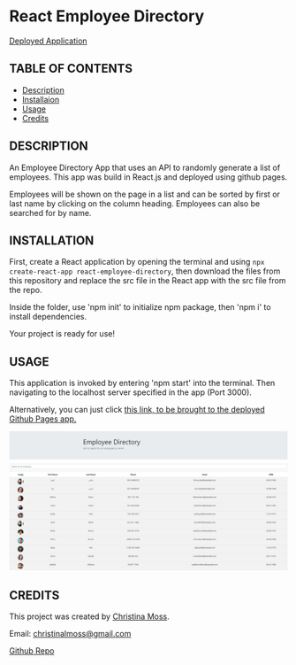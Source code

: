 # React Employee Directory

[Deployed Application](https://cmoss703.github.io/react-employee-directory/)

## TABLE OF CONTENTS

* [Description](#description)
* [Installaion](#installation)
* [Usage](#usage)
* [Credits](#credits)

## DESCRIPTION

An Employee Directory App that uses an API to randomly generate a list of employees. This app was build in React.js and deployed using github pages. 

Employees will be shown on the page in a list and can be sorted by first or last name by clicking on the column heading. Employees can also be searched for by name.

## INSTALLATION

First, create a React application by opening the terminal and using `npx create-react-app react-employee-directory`, then download the files from this repository and replace the src file in the React app with the src file from the repo.

Inside the folder, use 'npm init' to initialize npm package, then 'npm i' to install dependencies. 

Your project is ready for use!

## USAGE

This application is invoked by entering 'npm start' into the terminal. Then navigating to the localhost server specified in the app (Port 3000).

Alternatively, you can just click [this link, to be brought to the deployed Github Pages app.](https://cmoss703.github.io/react-employee-directory/)

![Deployed App](/public/images/deployed.png)

## CREDITS

This project was created by [Christina Moss](https://github.com/cmoss703).

Email: christinalmoss@gmail.com

[Github Repo](https://github.com/cmoss703/react-employee-directory)
